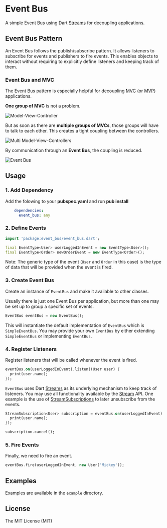 Event Bus
================

A simple Event Bus using Dart [Streams](http://api.dartlang.org/docs/releases/latest/dart_async/Stream.html) 
for decoupling applications.

## Event Bus Pattern ##
An Event Bus follows the publish/subscribe pattern. It allows listeners to 
subscribe for events and publishers to fire events. This enables objects to
interact without requiring to explicitly define listeners and keeping track of
them.

### Event Bus and MVC ###
The Event Bus pattern is especially helpful for decoupling [MVC](http://wikipedia.org/wiki/Model_View_Controller) 
(or [MVP](http://wikipedia.org/wiki/Model_View_Presenter)) applications.

**One group of MVC** is not a problem.

![Model-View-Controller](https://raw.github.com/marcojakob/dart-event-bus/master/doc/mvc.png)

But as soon as there are **multiple groups of MVCs**, those groups will have to talk
to each other. This creates a tight coupling between the controllers.

![Multi Model-View-Controllers](https://raw.github.com/marcojakob/dart-event-bus/master/doc/mvc-multi.png)

By communication through an **Event Bus**, the coupling is reduced.

![Event Bus](https://raw.github.com/marcojakob/dart-event-bus/master/doc/event-bus.png)


## Usage ##

### 1. Add Dependency ###
Add the folowing to your **pubspec.yaml** and run **pub install**
```yaml
	dependencies:
	  event_bus: any
```

### 2. Define Events ###
```dart
import 'package:event_bus/event_bus.dart';

final EventType<User> userLoggedInEvent = new EventType<User>();
final EventType<Order> newOrderEvent = new EventType<Order>();
```

Note: The generic type of the event (`User` and `Order` in this case) is the 
type of data that will be provided when the event is fired.

### 3. Create Event Bus ###
Create an instance of `EventBus` and make it available to other classes.

Usually there is just one Event Bus per application, but more than one may be 
set up to group a specific set of events.

```dart
EventBus eventBus = new EventBus();
```

This will instantiate the default implementation of `EventBus` which is
`SimpleEventBus`. You may provide your own `EventBus` by either extending 
`SimpleEventBus` or implementing `EventBus`.

### 4. Register Listeners ###
Register listeners that will be called whenever the event is fired.
```dart
eventBus.on(userLoggedInEvent).listen((User user) {
  print(user.name);	
});
```

`EventBus` uses Dart [Streams](http://api.dartlang.org/docs/releases/latest/dart_async/Stream.html)
as its underlying mechanism to keep track of listeners. You may use all 
functionality available by the [Stream](http://api.dartlang.org/docs/releases/latest/dart_async/Stream.html)
API. One example is the use of [StreamSubscriptions](http://api.dartlang.org/docs/releases/latest/dart_async/StreamSubscription.html)
to later unsubscribe from the events.

```dart
StreamSubscription<User> subscription = eventBus.on(userLoggedInEvent).listen((User user) {
  print(user.name);	
});

subscription.cancel();
```

### 5. Fire Events ###
Finally, we need to fire an event.

```dart
eventBus.fire(userLoggedInEvent, new User('Mickey'));
```

## Examples ##
Examples are available in the `example` directory.


## License ##
The MIT License (MIT)



























